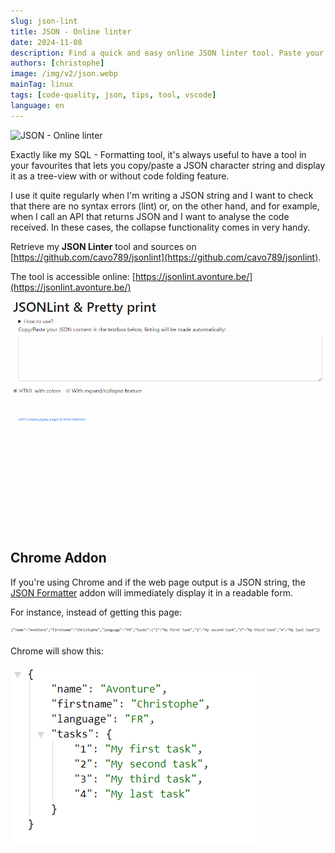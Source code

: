 ```yaml
---
slug: json-lint
title: JSON - Online linter
date: 2024-11-08
description: Find a quick and easy online JSON linter tool. Paste your JSON string to display it as a clear, readable tree-view with code folding features.
authors: [christophe]
image: /img/v2/json.webp
mainTag: linux
tags: [code-quality, json, tips, tool, vscode]
language: en
---
```

![JSON - Online linter](/img/v2/json.webp)

<!-- cspell:ignore favourites, analyse -->

Exactly like my <Link to="/blog/sql-formatter">SQL - Formatting tool</Link>, it's always useful to have a tool in your favourites that lets you copy/paste a JSON character string and display it as a tree-view with or without code folding feature.

I use it quite regularly when I'm writing a JSON string and I want to check that there are no syntax errors (lint) or, on the other hand, and for example, when I call an API that returns JSON and I want to analyse the code received.  In these cases, the collapse functionality comes in very handy.

<!-- truncate -->

Retrieve my **JSON Linter** tool and sources on [https://github.com/cavo789/jsonlint](https://github.com/cavo789/jsonlint).

The tool is accessible online: [https://jsonlint.avonture.be/](https://jsonlint.avonture.be/)

![Demo](./images/json_lint_demo.gif)

## Chrome Addon

If you're using Chrome and if the web page output is a JSON string, the [JSON Formatter](https://chromewebstore.google.com/detail/json-formatter/bcjindcccaagfpapjjmafapmmgkkhgoa) addon will immediately display it in a readable form.

For instance, instead of getting this page:

![Json webpage](./images/json_page.png)

Chrome will show this:

![Chrome addon](./images/chrome_addon.png)